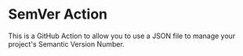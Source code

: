 # SemVer Action

This is a GitHub Action to allow you to use a JSON file to manage your project's Semantic Version Number.